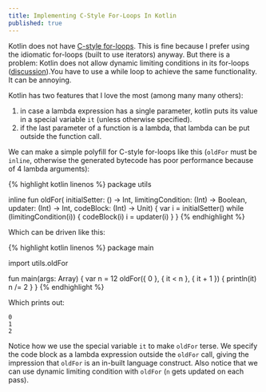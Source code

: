 ```yaml
---
title: Implementing C-Style For-Loops In Kotlin
published: true
---
```

Kotlin does not have [C-style for-loops](http://wiki.bash-hackers.org/syntax/ccmd/c_for). This is fine because I prefer using the idiomatic for-loops (built to use iterators) anyway. But there is a problem: Kotlin does not allow dynamic limiting conditions in its for-loops ([discussion](https://discuss.kotlinlang.org/t/for-loop-with-dynamic-condition/57)).You have to use a while loop to achieve the same functionality. It can be annoying.

Kotlin has two features that I love the most (among many many others):
1. in case a lambda expression has a single parameter, kotlin puts its value in a special variable `it` (unless otherwise specified).
2. if the last parameter of a function is a lambda, that lambda can be put outside the function call.

We can make a simple polyfill for C-style for-loops like this (`oldFor` must be `inline`, otherwise the generated bytecode has poor performance because of 4 lambda arguments):

{% highlight kotlin linenos %}
package utils

inline fun oldFor(
    initialSetter: () -> Int,
    limitingCondition: (Int) -> Boolean,
    updater: (Int) -> Int,
    codeBlock: (Int) -> Unit) {
    var i = initialSetter()
    while (limitingCondition(i)) {
        codeBlock(i)
        i = updater(i)
    }
}
{% endhighlight %}

Which can be driven like this:

{% highlight kotlin linenos %}
package main

import utils.oldFor

fun main(args: Array<String>) {
    var n = 12
    oldFor({ 0 }, { it < n }, { it + 1 }) {
        println(it)
        n /= 2
    }
}
{% endhighlight %}

Which prints out:

```
0
1
2
```
Notice how we use the special variable `it` to make `oldFor` terse. We specify the code block as a lambda expression outside the `oldFor` call, giving the impression that `oldFor` is an in-built language construct. Also notice that we can use dynamic limiting condition with `oldFor` (`n` gets updated on each pass).
